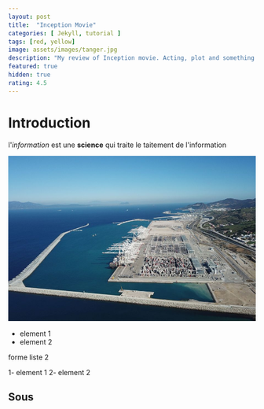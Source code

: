 ```yaml
---
layout: post
title:  "Inception Movie"
categories: [ Jekyll, tutorial ]
tags: [red, yellow]
image: assets/images/tanger.jpg
description: "My review of Inception movie. Acting, plot and something else in this short description."
featured: true
hidden: true
rating: 4.5
---
```



# Introduction

l'*information* est une **science** qui traite le taitement de l'information 

![tanger](../assets/images/tanger.jpg)


- element 1
- element 2

forme liste 2

1- element 1
2- element 2

## Sous 

